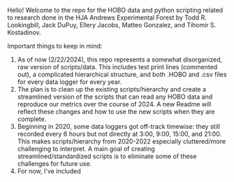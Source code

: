 Hello! Welcome to the repo for the HOBO data and python scripting related to research done in the HJA Andrews Experimental Forest by Todd R. Lookingbill, Jack DuPuy, Ellery Jacobs, Matteo Gonzalez, and Tihomir S. Kostadinov.

Important things to keep in mind:
1) As of now (2/22/2024), this repo represents a somewhat disorganized, raw version of scripts/data. This includes test print lines (commented out), a complicated hierarchical structure, and both .HOBO and .csv files for every data logger for every year.
2) The plan is to clean up the existing scripts/hierarchy and create a streamlined version of the scripts that can read any HOBO data and reproduce our metrics over the course of 2024. A new Readme will reflect these changes and how to use the new scripts when they are complete.
3) Beginning in 2020, some data loggers got off-track timewise: they still recorded every 6 hours but not directly at 3:00, 9:00, 15:00, and 21:00. This makes scripts/hierarchy from 2020-2022 especially cluttered/more challenging to interpret. A main goal of creating streamlined/standardized scripts is to eliminate some of these challenges for future use.
4) For now, I've included 
